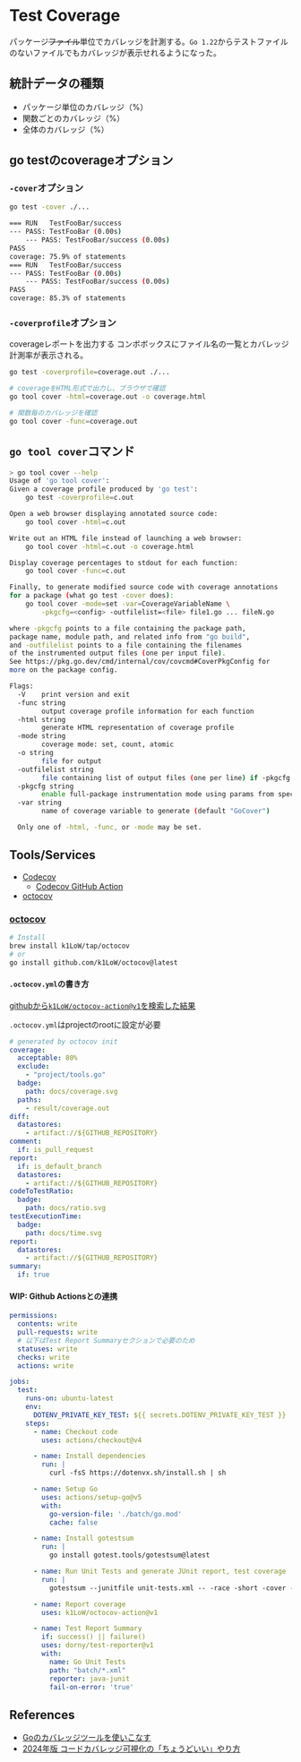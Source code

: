 # Test Coverage

パッケージ~~ファイル~~単位でカバレッジを計測する。`Go 1.22`からテストファイルのないファイルでもカバレッジが表示せれるようになった。

## 統計データの種類

- パッケージ単位のカバレッジ（%）
- 関数ごとのカバレッジ（%）
- 全体のカバレッジ（%）

## go testのcoverageオプション

### `-cover`オプション

```sh
go test -cover ./...

=== RUN   TestFooBar/success
--- PASS: TestFooBar (0.00s)
    --- PASS: TestFooBar/success (0.00s)
PASS
coverage: 75.9% of statements
=== RUN   TestFooBar/success
--- PASS: TestFooBar (0.00s)
    --- PASS: TestFooBar/success (0.00s)
PASS
coverage: 85.3% of statements
```

### `-coverprofile`オプション

coverageレポートを出力する
コンボボックスにファイル名の一覧とカバレッジ計測率が表示される。

```sh
go test -coverprofile=coverage.out ./...

# coverageをHTML形式で出力し、ブラウザで確認
go tool cover -html=coverage.out -o coverage.html

# 関数毎のカバレッジを確認
go tool cover -func=coverage.out
```

## `go tool cover`コマンド

```sh
> go tool cover --help
Usage of 'go tool cover':
Given a coverage profile produced by 'go test':
    go test -coverprofile=c.out

Open a web browser displaying annotated source code:
    go tool cover -html=c.out

Write out an HTML file instead of launching a web browser:
    go tool cover -html=c.out -o coverage.html

Display coverage percentages to stdout for each function:
    go tool cover -func=c.out

Finally, to generate modified source code with coverage annotations
for a package (what go test -cover does):
    go tool cover -mode=set -var=CoverageVariableName \
        -pkgcfg=<config> -outfilelist=<file> file1.go ... fileN.go

where -pkgcfg points to a file containing the package path,
package name, module path, and related info from "go build",
and -outfilelist points to a file containing the filenames
of the instrumented output files (one per input file).
See https://pkg.go.dev/cmd/internal/cov/covcmd#CoverPkgConfig for
more on the package config.

Flags:
  -V    print version and exit
  -func string
        output coverage profile information for each function
  -html string
        generate HTML representation of coverage profile
  -mode string
        coverage mode: set, count, atomic
  -o string
        file for output
  -outfilelist string
        file containing list of output files (one per line) if -pkgcfg is in use
  -pkgcfg string
        enable full-package instrumentation mode using params from specified config file
  -var string
        name of coverage variable to generate (default "GoCover")

  Only one of -html, -func, or -mode may be set.
```

## Tools/Services

- [Codecov](https://about.codecov.io/)
  - [Codecov GitHub Action](https://github.com/codecov/codecov-action)
- [octocov](https://github.com/k1LoW/octocov)

### [octocov](https://github.com/k1LoW/octocov)

```sh
# Install
brew install k1LoW/tap/octocov
# or
go install github.com/k1LoW/octocov@latest
```

#### `.octocov.yml`の書き方

[githubから`k1LoW/octocov-action@v1`を検索した結果](https://github.com/search?q=k1LoW%2Foctocov-action%40v1+language%3AYAML&type=code&l=YAML)

`.octocov.yml`はprojectのrootに設定が必要

```yml
# generated by octocov init
coverage:
  acceptable: 80%
  exclude:
    - "project/tools.go"
  badge:
    path: docs/coverage.svg
  paths:
    - result/coverage.out
diff:
  datastores:
    - artifact://${GITHUB_REPOSITORY}
comment:
  if: is_pull_request
report:
  if: is_default_branch
  datastores:
    - artifact://${GITHUB_REPOSITORY}
codeToTestRatio:
  badge:
    path: docs/ratio.svg
testExecutionTime:
  badge:
    path: docs/time.svg
report:
  datastores:
    - artifact://${GITHUB_REPOSITORY}
summary:
  if: true
```

#### WIP: Github Actionsとの連携

```yml
permissions:
  contents: write
  pull-requests: write
  # 以下はTest Report Summaryセクションで必要のため
  statuses: write
  checks: write
  actions: write

jobs:
  test:
    runs-on: ubuntu-latest
    env:
      DOTENV_PRIVATE_KEY_TEST: ${{ secrets.DOTENV_PRIVATE_KEY_TEST }}
    steps:
      - name: Checkout code
        uses: actions/checkout@v4

      - name: Install dependencies
        run: |
          curl -fsS https://dotenvx.sh/install.sh | sh

      - name: Setup Go
        uses: actions/setup-go@v5
        with:
          go-version-file: './batch/go.mod'
          cache: false

      - name: Install gotestsum
        run: |
          go install gotest.tools/gotestsum@latest

      - name: Run Unit Tests and generate JUnit report, test coverage
        run: |
          gotestsum --junitfile unit-tests.xml -- -race -short -cover -coverprofile=coverage.out -v ./...

      - name: Report coverage
        uses: k1LoW/octocov-action@v1

      - name: Test Report Summary
        if: success() || failure()
        uses: dorny/test-reporter@v1
        with:
          name: Go Unit Tests
          path: "batch/*.xml"
          reporter: java-junit
          fail-on-error: 'true'
```

## References

- [Goのカバレッジツールを使いこなす](https://gihyo.jp/article/2023/03/tukinami-go-05)
- [2024年版 コードカバレッジ可視化の「ちょうどいい」やり方](https://www.estie.jp/blog/entry/2024/08/09/141550)
